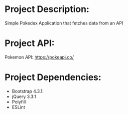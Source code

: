 # Project Description:

Simple Pokedex Application that fetches data from an API

# Project API:

Pokemon API: https://pokeapi.co/

# Project Dependencies:

- Bootstrap 4.3.1.
- jQuery 3.3.1
- Polyfill
- ESLint

